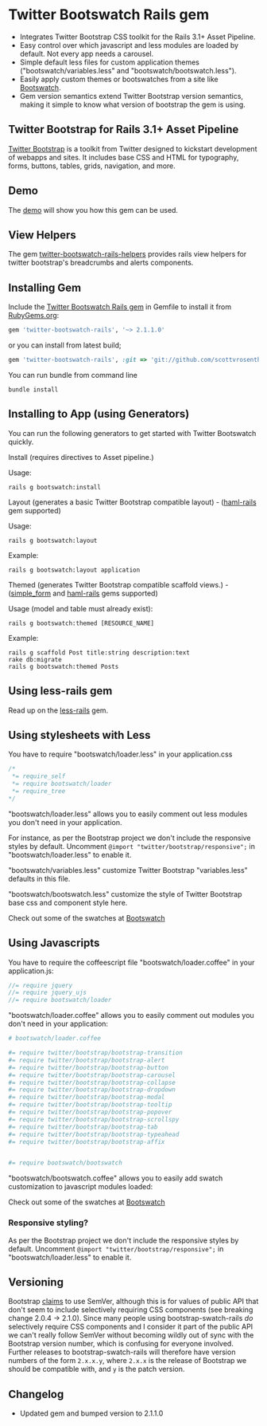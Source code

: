 # Twitter Bootswatch Rails gem
  
  - Integrates Twitter Bootstrap CSS toolkit for the Rails 3.1+ Asset Pipeline.
  - Easy control over which javascript and less modules are loaded by default. Not every app needs a carousel.
  - Simple default less files for custom application themes ("bootswatch/variables.less" and "bootswatch/bootswatch.less"). 
  - Easily apply custom themes or bootswatches from a site like [Bootswatch](http://bootswatch.com/).
  - Gem version semantics extend Twitter Bootstrap version semantics, making it simple to know what version of bootstrap the gem is using.

## Twitter Bootstrap for Rails 3.1+ Asset Pipeline
[Twitter Bootstrap](http://twitter.github.com/bootstrap/index.html) is a toolkit from Twitter designed to kickstart development of webapps and sites. It includes base CSS and HTML for typography, forms, buttons, tables, grids, navigation, and more.

## Demo

The [demo](https://github.com/scottvrosenthal/twitter-bootswatch-rails-demo) will show you how this gem can be used.

## View Helpers
The gem [twitter-bootswatch-rails-helpers](https://github.com/scottvrosenthal/twitter-bootswatch-rails-helpers) provides rails view helpers for twitter bootstrap's breadcrumbs and alerts components.


## Installing Gem

Include the [Twitter Bootswatch Rails gem](http://rubygems.org/gems/twitter-bootswatch-rails) in Gemfile to install it from [RubyGems.org](http://rubygems.org):

```ruby
gem 'twitter-bootswatch-rails', '~> 2.1.1.0'
```

or you can install from latest build;

```ruby
gem 'twitter-bootswatch-rails', :git => 'git://github.com/scottvrosenthal/twitter-bootswatch-rails.git'
```

You can run bundle from command line

    bundle install


## Installing to App (using Generators)

You can run the following generators to get started with Twitter Bootswatch quickly.


Install (requires directives to Asset pipeline.)


Usage:


    rails g bootswatch:install


Layout (generates a basic Twitter Bootstrap compatible layout) - ([haml-rails](https://github.com/indirect/haml-rails) gem supported)



Usage:


    rails g bootswatch:layout


Example:


    rails g bootswatch:layout application


Themed (generates Twitter Bootstrap compatible scaffold views.) - ([simple_form](https://github.com/plataformatec/simple_form) and [haml-rails](https://github.com/indirect/haml-rails) gems supported)


Usage (model and table must already exist):


    rails g bootswatch:themed [RESOURCE_NAME]


Example:


    rails g scaffold Post title:string description:text
    rake db:migrate
    rails g bootswatch:themed Posts



## Using less-rails gem

Read up on the [less-rails](https://github.com/metaskills/less-rails/) gem.

## Using stylesheets with Less

You have to require "bootswatch/loader.less" in your application.css

```css
/*
 *= require_self
 *= require bootswatch/loader
 *= require_tree
*/
```

"bootswatch/loader.less" allows you to easily comment out less modules you don't need in your application.

For instance, as per the Bootstrap project we don't include the responsive styles by default. Uncomment `@import "twitter/bootstrap/responsive";` in "bootswatch/loader.less" to enable it.

"bootswatch/variables.less" customize Twitter Bootstrap "variables.less" defaults in this file.

"bootswatch/bootswatch.less" customize the style of Twitter Bootstrap base css and component style here.

Check out some of the swatches at [Bootswatch](http://bootswatch.com/)

## Using Javascripts

You have to require the coffeescript file "bootswatch/loader.coffee" in your application.js:

```javascript
//= require jquery
//= require jquery_ujs
//= require bootswatch/loader
```

"bootswatch/loader.coffee" allows you to easily comment out modules you don't need in your application:

```coffee
# bootswatch/loader.coffee

#= require twitter/bootstrap/bootstrap-transition
#= require twitter/bootstrap/bootstrap-alert
#= require twitter/bootstrap/bootstrap-button
#= require twitter/bootstrap/bootstrap-carousel
#= require twitter/bootstrap/bootstrap-collapse
#= require twitter/bootstrap/bootstrap-dropdown
#= require twitter/bootstrap/bootstrap-modal
#= require twitter/bootstrap/bootstrap-tooltip
#= require twitter/bootstrap/bootstrap-popover
#= require twitter/bootstrap/bootstrap-scrollspy
#= require twitter/bootstrap/bootstrap-tab
#= require twitter/bootstrap/bootstrap-typeahead
#= require twitter/bootstrap/bootstrap-affix


#= require bootswatch/bootswatch
```

"bootswatch/bootswatch.coffee" allows you to easily add swatch customization to javascript modules loaded:

Check out some of the swatches at [Bootswatch](http://bootswatch.com/)

### Responsive styling?
As per the Bootstrap project we don't include the responsive styles by default. Uncomment `@import "twitter/bootstrap/responsive";` in "bootswatch/loader.less" to enable it.

## Versioning
Bootstrap [claims](https://github.com/twitter/bootstrap#versioning) to use SemVer, although this is for values of public API that don't seem to include selectively requiring CSS components (see breaking change 2.0.4 -> 2.1.0). Since many people using bootstrap-swatch-rails *do* selectively require CSS components and I consider it part of the public API we can't really follow SemVer without becoming wildly out of sync with the Bootstrap version number, which is confusing for everyone involved. Further releases to bootstrap-swatch-rails will therefore have version numbers of the form `2.x.x.y`, where `2.x.x` is the release of Bootstrap we should be compatible with, and `y` is the patch version.

## Changelog

  - Updated gem and bumped version to 2.1.1.0
